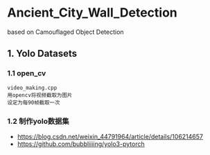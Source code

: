 # Ancient_City_Wall_Detection
based on  Camouflaged Object Detection
## 1. Yolo Datasets
### 1.1 open_cv
    video_making.cpp
    用opencv将视频截取为图片
    设定为每90帧截取一次
### 1.2 制作yolo数据集
- https://blog.csdn.net/weixin_44791964/article/details/106214657
- https://github.com/bubbliiiing/yolo3-pytorch
